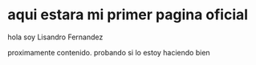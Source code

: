 # aqui estara mi primer pagina oficial 


hola soy Lisandro Fernandez



proximamente contenido. probando si lo estoy haciendo bien 